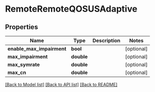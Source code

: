 # RemoteRemoteQOSUSAdaptive

## Properties
Name | Type | Description | Notes
------------ | ------------- | ------------- | -------------
**enable_max_impairment** | **bool** |  | [optional] 
**max_impairment** | **double** |  | [optional] 
**max_symrate** | **double** |  | [optional] 
**max_cn** | **double** |  | [optional] 

[[Back to Model list]](../README.md#documentation-for-models) [[Back to API list]](../README.md#documentation-for-api-endpoints) [[Back to README]](../README.md)


